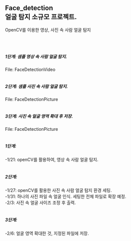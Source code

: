 ## Face_detection <br>얼굴 탐지 소규모 프로젝트.

OpenCV를 이용한 영상, 사진 속 사람 얼굴 탐지

<br>
<br>

<h5> 1단계: 샘플 영상 속 사람 얼굴 탐지.</h5>
File: FaceDetectionVideo
<br>
<br>
<h5> 2단계: 샘플 사진 속 사람 얼굴 탐지.</h5>
File: FaceDetectionPicture
<br>
<br>

<h5> 3단계: 사진 속 얼굴 영역 확대 후 저장.</h5>
File: FaceDetectionPicture
<br>
<br>

<h5>1단계:</h5>
-1/21: openCV를 활용하여, 영상 속 사람 얼굴 탐지.
<br>
<br>

<h5>2단계:</h5>
-1/27: openCV를 활용한 사진 속 사람 얼굴 탐지 환경 세팅.
<br>-1/31: 하나의 사진 파일 속 얼굴 인식. 세팅한 전체 파일로 확장 예정.
<br>-2/3: 사진 속 얼굴 사이즈 조정 후 출력.
<br>
<br>

<h5>3단계:</h5>
-2/6: 얼굴 영역 확대한 것, 지정된 파일에 저장.
